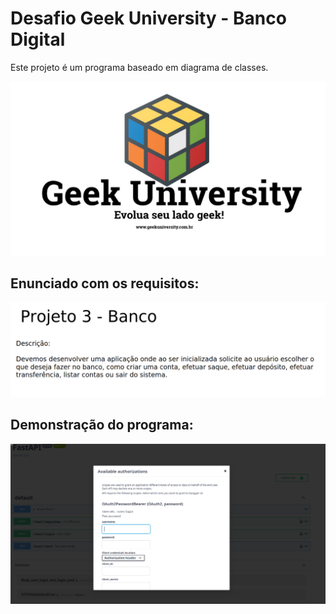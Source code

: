 
# Desafio Geek University - Banco Digital

Este projeto é um programa baseado em diagrama de classes.

![App Screenshot](https://raw.githubusercontent.com/NathanOnCodes/DesafioGeekUniversity/main/assets/geeklogo.png)

## Enunciado com os requisitos:

![App Screenshot](https://raw.githubusercontent.com/NathanOnCodes/DesafioGeekUniversity/main/assets/geekenunciado.png)


## Demonstração do programa:
![App Screenshot](https://raw.githubusercontent.com/NathanOnCodes/Schema-Auth-API/main/assets/oauthrotadocsprojeto.png)


